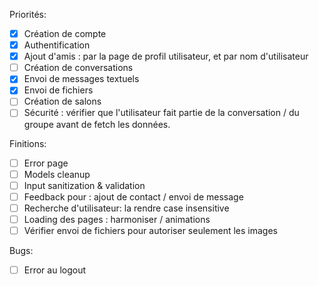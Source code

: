 Priorités:
- [X] Création de compte
- [X] Authentification
- [X] Ajout d'amis : par la page de profil utilisateur, et par nom d'utilisateur
- [ ] Création de conversations
- [X] Envoi de messages textuels
- [X] Envoi de fichiers
- [ ] Création de salons
- [ ] Sécurité : vérifier que l'utilisateur fait partie de la conversation / du groupe avant de fetch les données.

Finitions:
- [ ] Error page
- [ ] Models cleanup
- [ ] Input sanitization & validation
- [ ] Feedback pour : ajout de contact / envoi de message
- [ ] Recherche d'utilisateur: la rendre case insensitive
- [ ] Loading des pages : harmoniser / animations
- [ ] Vérifier envoi de fichiers pour autoriser seulement les images

Bugs:
- [ ] Error au logout
